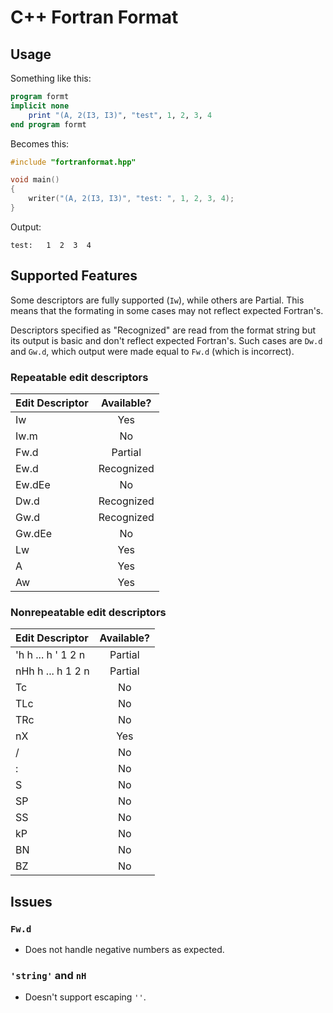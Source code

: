 # C++ Fortran Format

## Usage

Something like this:

```f90
program formt
implicit none
    print "(A, 2(I3, I3)", "test", 1, 2, 3, 4
end program formt
```

Becomes this:

```cpp
#include "fortranformat.hpp"

void main()
{
    writer("(A, 2(I3, I3)", "test: ", 1, 2, 3, 4);
}
```

Output:

```
test:   1  2  3  4
```

## Supported Features

Some descriptors are fully supported (`Iw`), while others are Partial. This means
that the formating in some cases may not reflect expected Fortran's. 

Descriptors specified as "Recognized" are read from the format string but its 
output is basic and don't reflect expected Fortran's. Such cases are `Dw.d` and
`Gw.d`, which output were made equal to `Fw.d` (which is incorrect).

### Repeatable edit descriptors


| Edit Descriptor | Available? |
|:----------------|:----------:|
| Iw              |    Yes     |
| Iw.m            |    No      |
| Fw.d            |    Partial |
| Ew.d            | Recognized |
| Ew.dEe          |    No      |
| Dw.d            | Recognized |
| Gw.d            | Recognized |
| Gw.dEe          |    No      |
| Lw              |    Yes     |
| A               |    Yes     |
| Aw              |    Yes     |


### Nonrepeatable edit descriptors


| Edit Descriptor      | Available? |
|:---------------------|:----------:|
| 'h h ... h ' 1 2 n   |    Partial |
| nHh h ... h 1 2 n    |    Partial |
| Tc                   |    No      |
| TLc                  |    No      |
| TRc                  |    No      |
| nX                   |    Yes     |
| /                    |    No      |
| :                    |    No      |
| S                    |    No      |
| SP                   |    No      |
| SS                   |    No      |
| kP                   |    No      |
| BN                   |    No      |
| BZ                   |    No      |


## Issues

### `Fw.d`

- Does not handle negative numbers as expected.

### `'string'` and `nH`

- Doesn't support escaping `''`.